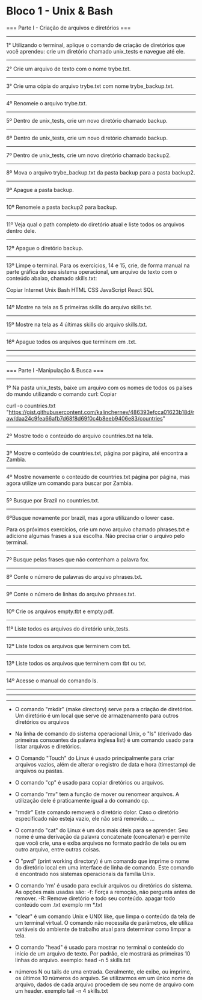 # Bloco 1 - Unix & Bash

=== Parte I - Criação de arquivos e diretórios ===

----------------------------------------------------

1° Utilizando o terminal, aplique o comando de criação de diretórios que você aprendeu: crie um diretório chamado unix_tests e navegue até ele.

-----------------------------------------------------

2° Crie um arquivo de texto com o nome trybe.txt.

-----------------------------------------------------

3° Crie uma cópia do arquivo trybe.txt com nome trybe_backup.txt.

-----------------------------------------------------

4º Renomeie o arquivo trybe.txt.

-----------------------------------------------------

5º Dentro de unix_tests, crie um novo diretório chamado backup.

-----------------------------------------------------

6º Dentro de unix_tests, crie um novo diretório chamado backup.

-----------------------------------------------------

7º Dentro de unix_tests, crie um novo diretório chamado backup2.

-----------------------------------------------------

8º Mova o arquivo trybe_backup.txt da pasta backup para a pasta backup2.

-----------------------------------------------------

9ª Apague a pasta backup.

-----------------------------------------------------

10º Renomeie a pasta backup2 para backup.

-----------------------------------------------------

11º Veja qual o path completo do diretório atual e liste todos os arquivos dentro dele.

-----------------------------------------------------

12º Apague o diretório backup.

-----------------------------------------------------

13º Limpe o terminal.
Para os exercícios, 14 e 15, crie, de forma manual na parte gráfica do seu sistema operacional, um arquivo de texto com o conteúdo abaixo, chamado skills.txt:

Copiar
Internet
Unix
Bash
HTML
CSS
JavaScript
React
SQL

-----------------------------------------------------

14º Mostre na tela as 5 primeiras skills do arquivo skills.txt.

-----------------------------------------------------

15º Mostre na tela as 4 últimas skills do arquivo skills.txt.

-----------------------------------------------------

16º Apague todos os arquivos que terminem em .txt.

-----------------------------------------------------
-----------------------------------------------------
-----------------------------------------------------



=== Parte I -Manipulação & Busca ===

-----------------------------------------------------

1º Na pasta unix_tests, baixe um arquivo com os nomes de todos os países do mundo utilizando o comando curl:
Copiar


curl -o countries.txt "https://gist.githubusercontent.com/kalinchernev/486393efcca01623b18d/raw/daa24c9fea66afb7d68f8d69f0c4b8eeb9406e83/countries"

-----------------------------------------------------

2º Mostre todo o conteúdo do arquivo countries.txt na tela.

-----------------------------------------------------
3º Mostre o conteúdo de countries.txt, página por página, até encontra a Zambia.

-----------------------------------------------------

4º Mostre novamente o conteúdo de countries.txt página por página, mas agora utilize um comando para buscar por Zambia.

-----------------------------------------------------
5º Busque por Brazil no countries.txt.

-----------------------------------------------------

6ºBusque novamente por brazil, mas agora utilizando o lower case.

Para os próximos exercícios, crie um novo arquivo chamado phrases.txt e adicione algumas frases a sua escolha. Não precisa criar o arquivo pelo terminal.

-----------------------------------------------------

7º Busque pelas frases que não contenham a palavra fox.

-----------------------------------------------------

8º Conte o número de palavras do arquivo phrases.txt.

-----------------------------------------------------

9º Conte o número de linhas do arquivo phrases.txt.

-----------------------------------------------------

10º Crie os arquivos empty.tbt e empty.pdf.

-----------------------------------------------------

11º Liste todos os arquivos do diretório unix_tests.

-----------------------------------------------------

12º Liste todos os arquivos que terminem com txt.

-----------------------------------------------------

13º Liste todos os arquivos que terminem com tbt ou txt.

-----------------------------------------------------

14º Acesse o manual do comando ls.

-----------------------------------------------------
-----------------------------------------------------
-----------------------------------------------------


* O comando "mkdir" (make directory) serve para a criação de diretórios. Um diretório é um local que serve de armazenamento para outros diretórios ou arquivos

* Na linha de comando do sistema operacional Unix, o "ls" (derivado das primeiras consoantes da palavra inglesa list) é um comando usado para listar arquivos e diretórios.

* O Comando "Touch" do Linux é usado principalmente para criar arquivos vazios, além de alterar o registro de data e hora (timestamp) de arquivos ou pastas. 

* O comando "cp" é usado para copiar diretórios ou arquivos.

* O comando "mv" tem a função de mover ou renomear arquivos. A utilização dele é praticamente igual a do comando cp.

* "rmdir" Este comando removerá o diretório dolor. Caso o diretório especificado não esteja vazio, ele não será removido. ...

* O comando "cat" do Linux é um dos mais úteis para se aprender. Seu nome é uma derivação da palavra concatenate (concatenar) e permite que você crie, una e exiba arquivos no formato padrão de tela ou em outro arquivo, entre outras coisas.

* O "pwd" (print working directory) é um comando que imprime o nome do diretório local em uma interface de linha de comando. Este comando é encontrado nos sistemas operacionais da família Unix.

* O comando 'rm' é usado para excluir arquivos ou diretórios do sistema. As opções mais usadas são: -f: Força a remoção, não pergunta antes de remover. -R: Remove diretório e todo seu conteúdo. 
apagar todo conteúdo com .txt exemplo rm *.txt

* "clear" é um comando Unix e UNIX like, que limpa o conteúdo da tela de um terminal virtual. O comando não necessita de parâmetros, ele utiliza variáveis do ambiente de trabalho atual para determinar como limpar a tela.


* O comando "head" é usado para mostrar no terminal o conteúdo do início de um arquivo de texto. Por padrão, ele mostrará as primeiras 10 linhas do arquivo. 
exemplo: head -n 5 skills.txt

* números N ou tails de uma entrada. Geralmente, ele exibe, ou imprime, os últimos 10 números do arquivo. Se utilizarmos em um único nome de arquivo, dados de cada arquivo procedem de seu nome de arquivo com um header.
exemplo tail -n 4 skills.txt

